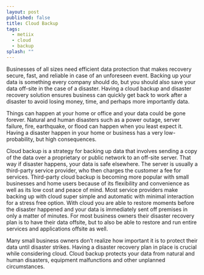 ```yaml
---
layout: post
published: false
title: Cloud Backup
tags: 
  - metiix
  - cloud
  - backup
splash: ""
---
```




Businesses of all sizes need efficient data protection that makes recovery secure, fast, and reliable in case of an unforeseen event.  Backing up your data is something every company should do, but you should also save your data off-site in the case of a disaster.  Having a cloud backup and disaster recovery solution ensures business can quickly get back to work after a disaster to avoid losing money, time, and perhaps more importantly data.

Things can happen at your home or office and your data could be gone forever. Natural and human disasters such as a power outage, server failure, fire, earthquake, or flood can happen when you least expect it.  Having a disaster happen in your home or business has a very low-probability, but high consequences.

Cloud backup is a strategy for backing up data that involves sending a copy of the data over a proprietary or public network to an off-site server. That way if disaster happens, your data is safe elsewhere. The server is usually a third-party service provider, who then charges the customer a fee for services. Third-party cloud backup is becoming more popular with small businesses and home users because of its flexibility and convenience as well as its low cost and peace of mind.  Most service providers make backing up with cloud super simple and automatic with minimal interaction for a stress free option.  With cloud you are able to restore moments before the disaster happened and your data is immediately sent off premises in only a matter of minutes. For most business owners their disaster recovery plan is to have their data offsite, but to also be able to restore and run entire services and applications offsite as well.

Many small business owners don’t realize how important it is to protect their data until disaster strikes.  Having a disaster recovery plan in place is crucial while considering cloud.  Cloud backup protects your data from natural and human disasters, equipment malfunctions and other unplanned circumstances.
